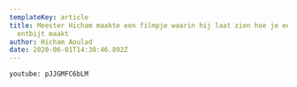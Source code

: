 ```yaml
---
templateKey: article
title: Meester Hicham maakte een filmpje waarin hij laat zien hoe je een gezond
  ontbijt maakt
author: Hicham Aoulad
date: 2020-06-01T14:30:46.892Z
---
```

`youtube: pJJGMFC6bLM`